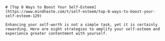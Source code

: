 
    # [Top 8 Ways to Boost Your Self-Esteem](https://www.mindhaste.com/t/self-esteem/top-8-ways-to-boost-your-self-esteem-129)

    Enhancing your self-worth is not a simple task, yet it is certainly rewarding. Here are eight strategies to amplify your self-esteem and experience greater contentment with yourself.
    